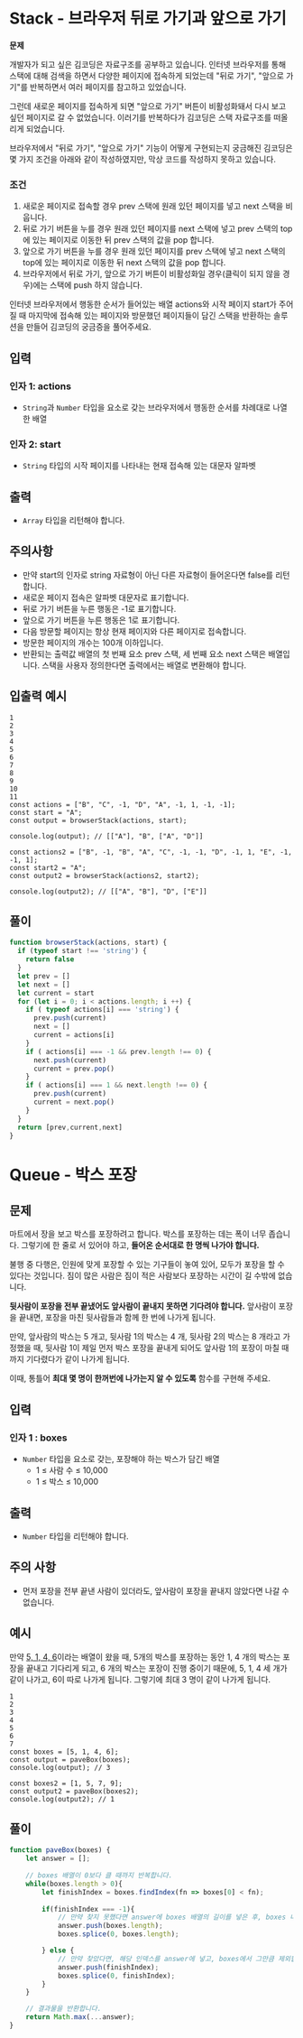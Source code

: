 # Stack - 브라우저 뒤로 가기과 앞으로 가기

**문제**

개발자가 되고 싶은 김코딩은 자료구조를 공부하고 있습니다. 인터넷 브라우저를 통해 스택에 대해 검색을 하면서 다양한 페이지에 접속하게 되었는데 "뒤로 가기", "앞으로 가기"를 반복하면서 여러 페이지를 참고하고 있었습니다.

그런데 새로운 페이지를 접속하게 되면 "앞으로 가기" 버튼이 비활성화돼서 다시 보고 싶던 페이지로 갈 수 없었습니다. 이러기를 반복하다가 김코딩은 스택 자료구조를 떠올리게 되었습니다.

브라우저에서 "뒤로 가기", "앞으로 가기" 기능이 어떻게 구현되는지 궁금해진 김코딩은 몇 가지 조건을 아래와 같이 작성하였지만, 막상 코드를 작성하지 못하고 있습니다.

### **조건**

1. 새로운 페이지로 접속할 경우 prev 스택에 원래 있던 페이지를 넣고 next 스택을 비웁니다.
2. 뒤로 가기 버튼을 누를 경우 원래 있던 페이지를 next 스택에 넣고 prev 스택의 top에 있는 페이지로 이동한 뒤 prev 스택의 값을 pop 합니다.
3. 앞으로 가기 버튼을 누를 경우 원래 있던 페이지를 prev 스택에 넣고 next 스택의 top에 있는 페이지로 이동한 뒤 next 스택의 값을 pop 합니다.
4. 브라우저에서 뒤로 가기, 앞으로 가기 버튼이 비활성화일 경우(클릭이 되지 않을 경우)에는 스택에 push 하지 않습니다.

인터넷 브라우저에서 행동한 순서가 들어있는 배열 actions와 시작 페이지 start가 주어질 때 마지막에 접속해 있는 페이지와 방문했던 페이지들이 담긴 스택을 반환하는 솔루션을 만들어 김코딩의 궁금증을 풀어주세요.

## **입력**

### **인자 1: actions**

- `String`과 `Number` 타입을 요소로 갖는 브라우저에서 행동한 순서를 차례대로 나열한 배열

### **인자 2: start**

- `String` 타입의 시작 페이지를 나타내는 현재 접속해 있는 대문자 알파벳

## **출력**

- `Array` 타입을 리턴해야 합니다.

## **주의사항**

- 만약 start의 인자로 string 자료형이 아닌 다른 자료형이 들어온다면 false를 리턴합니다.
- 새로운 페이지 접속은 알파벳 대문자로 표기합니다.
- 뒤로 가기 버튼을 누른 행동은 -1로 표기합니다.
- 앞으로 가기 버튼을 누른 행동은 1로 표기합니다.
- 다음 방문할 페이지는 항상 현재 페이지와 다른 페이지로 접속합니다.
- 방문한 페이지의 개수는 100개 이하입니다.
- 반환되는 출력값 배열의 첫 번째 요소 prev 스택, 세 번째 요소 next 스택은 배열입니다. 스택을 사용자 정의한다면 출력에서는 배열로 변환해야 합니다.

## **입출력 예시**

```
1
2
3
4
5
6
7
8
9
10
11
const actions = ["B", "C", -1, "D", "A", -1, 1, -1, -1];
const start = "A";
const output = browserStack(actions, start);

console.log(output); // [["A"], "B", ["A", "D"]]

const actions2 = ["B", -1, "B", "A", "C", -1, -1, "D", -1, 1, "E", -1, -1, 1];
const start2 = "A";
const output2 = browserStack(actions2, start2);

console.log(output2); // [["A", "B"], "D", ["E"]]
```

## 풀이

```jsx
function browserStack(actions, start) {
  if (typeof start !== 'string') {
    return false
  }
  let prev = []
  let next = []
  let current = start
  for (let i = 0; i < actions.length; i ++) {
    if ( typeof actions[i] === 'string') {
      prev.push(current)
      next = []
      current = actions[i]
    }
    if ( actions[i] === -1 && prev.length !== 0) {
      next.push(current)
      current = prev.pop()
    }
    if ( actions[i] === 1 && next.length !== 0) {
      prev.push(current)
      current = next.pop()
    }
  }
  return [prev,current,next]
}
```

# Queue - 박스 포장

## **문제**

마트에서 장을 보고 박스를 포장하려고 합니다. 박스를 포장하는 데는 폭이 너무 좁습니다. 그렇기에 한 줄로 서 있어야 하고, **들어온 순서대로 한 명씩 나가야 합니다.**

불행 중 다행은, 인원에 맞게 포장할 수 있는 기구들이 놓여 있어, 모두가 포장을 할 수 있다는 것입니다. 짐이 많은 사람은 짐이 적은 사람보다 포장하는 시간이 길 수밖에 없습니다.

**뒷사람이 포장을 전부 끝냈어도 앞사람이 끝내지 못하면 기다려야 합니다.** 앞사람이 포장을 끝내면, 포장을 마친 뒷사람들과 함께 한 번에 나가게 됩니다.

만약, 앞사람의 박스는 5 개고, 뒷사람 1의 박스는 4 개, 뒷사람 2의 박스는 8 개라고 가정했을 때, 뒷사람 1이 제일 먼저 박스 포장을 끝내게 되어도 앞사람 1의 포장이 마칠 때까지 기다렸다가 같이 나가게 됩니다.

이때, 통틀어 **최대 몇 명이 한꺼번에 나가는지 알 수 있도록** 함수를 구현해 주세요.

## **입력**

### **인자 1 : boxes**

- `Number` 타입을 요소로 갖는, 포장해야 하는 박스가 담긴 배열
    - 1 ≤ 사람 수 ≤ 10,000
    - 1 ≤ 박스 ≤ 10,000

## **출력**

- `Number` 타입을 리턴해야 합니다.

## **주의 사항**

- 먼저 포장을 전부 끝낸 사람이 있더라도, 앞사람이 포장을 끝내지 않았다면 나갈 수 없습니다.

## **예시**

만약 [5, 1, 4, 6](https://urclass.codestates.com/codeproblem/10a924c1-c7fa-4cec-a0a1-02ffd2cc7190)이라는 배열이 왔을 때, 5개의 박스를 포장하는 동안 1, 4 개의 박스는 포장을 끝내고 기다리게 되고, 6 개의 박스는 포장이 진행 중이기 때문에, 5, 1, 4 세 개가 같이 나가고, 6이 따로 나가게 됩니다. 그렇기에 최대 3 명이 같이 나가게 됩니다.

```
1
2
3
4
5
6
7
const boxes = [5, 1, 4, 6];
const output = paveBox(boxes);
console.log(output); // 3

const boxes2 = [1, 5, 7, 9];
const output2 = paveBox(boxes2);
console.log(output2); // 1
```

## 풀이

```jsx
function paveBox(boxes) {
    let answer = [];
    
    // boxes 배열이 0보다 클 때까지 반복합니다.
    while(boxes.length > 0){
        let finishIndex = boxes.findIndex(fn => boxes[0] < fn);
        
        if(finishIndex === -1){
            // 만약 찾지 못했다면 answer에 boxes 배열의 길이를 넣은 후, boxes 내부의 요소를 전부 삭제합니다.
            answer.push(boxes.length);
            boxes.splice(0, boxes.length);

        } else {
            // 만약 찾았다면, 해당 인덱스를 answer에 넣고, boxes에서 그만큼 제외합니다.
            answer.push(finishIndex);
            boxes.splice(0, finishIndex);
        }
    }

    // 결과물을 반환합니다.
    return Math.max(...answer);
}
```
